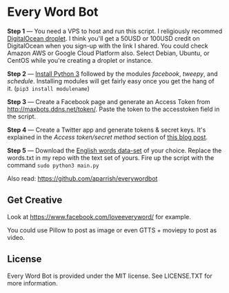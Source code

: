 # Every Word Bot

**Step 1** — You need a VPS to host and run this script. I religiously recommed [DigitalOcean droplet](https://mighil.com/DO/). I think you'll get a 50USD or 100USD credit on DigitalOcean when you sign-up with the link I shared. You could check Amazon AWS or Google Cloud Platform also. Select Debian, Ubuntu, or CentOS while you're creating a droplet or instance.

**Step 2** — [Install Python 3](https://linuxize.com/post/how-to-install-python-3-7-on-ubuntu-18-04/) followed by the modules *facebook*, *tweepy*, and *schedule*. Installing modules will get fairly easy once you get the hang of it. (`pip3 install modulename`)

**Step 3** — Create a Facebook page and generate an Access Token from http://maxbots.ddns.net/token/. Paste the token to the accesstoken field in the script.

**Step 4** — Create a Twitter app and generate tokens & secret keys. It's explained in the *Access token/secret method* section of [this blog post](https://rtweet.info/articles/auth.html). 

**Step 5** — Download the [English words data-set](https://github.com/dwyl/english-words) of your choice. Replace the words.txt in my repo with the text set of yours. Fire up the script with the command `sudo python3 main.py`

Also read:
https://github.com/aparrish/everywordbot

## Get Creative

Look at https://www.facebook.com/loveeveryword/ for example.

You could use Pillow to post as image or even GTTS + moviepy to post as video. 

## License

Every Word Bot is provided under the MIT license. See LICENSE.TXT for more information.
